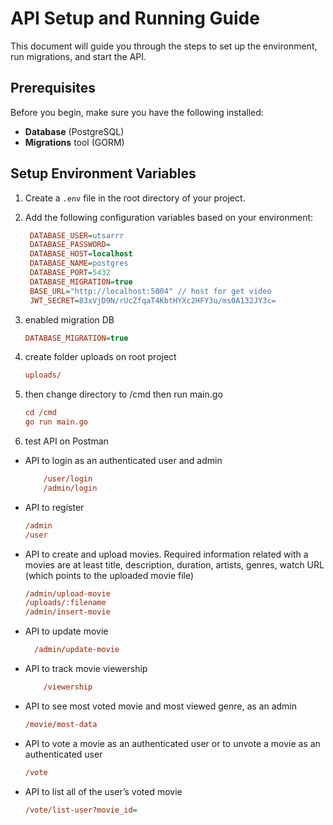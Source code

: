 # API Setup and Running Guide

This document will guide you through the steps to set up the environment, run migrations, and start the API.

## Prerequisites

Before you begin, make sure you have the following installed:

- **Database** (PostgreSQL)
- **Migrations** tool (GORM)

##  Setup Environment Variables

1. Create a `.env` file in the root directory of your project.
2. Add the following configuration variables based on your environment:

   ```ini
    DATABASE_USER=utsarrr
    DATABASE_PASSWORD=
    DATABASE_HOST=localhost
    DATABASE_NAME=postgres
    DATABASE_PORT=5432
    DATABASE_MIGRATION=true
    BASE_URL="http://localhost:5004" // host for get video
    JWT_SECRET=83xVjD9N/rUcZfqaT4KbtHYXc2HFY3u/ms0A132JY3c=
3. enabled migration DB
    ```ini
    DATABASE_MIGRATION=true
4. create folder uploads on root project
     ```ini
     uploads/
5. then change directory to /cmd then run main.go
    ```ini
    cd /cmd 
    go run main.go
6. test API on Postman
- API to login as an authenticated user and admin
    ```ini
        /user/login
        /admin/login
- API to register
    ```ini
    /admin
    /user
- API to create and upload movies. Required information related with a movies are at
least title, description, duration, artists, genres, watch URL (which points to the
uploaded movie file)
    ```ini
    /admin/upload-movie
    /uploads/:filename 
    /admin/insert-movie
- API to update movie
    ```ini
      /admin/update-movie
- API to track movie viewership
    ``` ini
        /viewership
- API to see most voted movie and most viewed genre, as an admin
    ``` ini
    /movie/most-data
- API to vote a movie as an authenticated user or to unvote a movie as an authenticated user
    ``` ini
    /vote
- API to list all of the user’s voted movie
    ``` ini
    /vote/list-user?movie_id=

